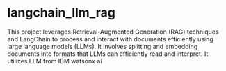 # langchain_llm_rag

This project leverages Retrieval-Augmented Generation (RAG) techniques and LangChain to process and interact with documents efficiently using large language models (LLMs). It involves splitting and embedding documents into formats that LLMs can efficiently read and interpret. It utilizes LLM from IBM watsonx.ai